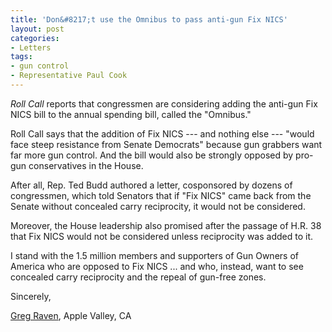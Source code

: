 ```yaml
---
title: 'Don&#8217;t use the Omnibus to pass anti-gun Fix NICS'
layout: post
categories:
- Letters
tags:
- gun control
- Representative Paul Cook
---
```


*Roll Call* reports that congressmen are considering adding the anti-gun Fix NICS bill to the annual spending bill, called the "Omnibus."

Roll Call says that the addition of Fix NICS --- and nothing else --- "would face steep resistance from Senate Democrats" because gun grabbers want far more gun control. And the bill would also be strongly opposed by pro-gun conservatives in the House.

After all, Rep. Ted Budd authored a letter, cosponsored by dozens of congressmen, which told Senators that if "Fix NICS" came back from the Senate without concealed carry reciprocity, it would not be considered.

Moreover, the House leadership also promised after the passage of H.R. 38 that Fix NICS would not be considered unless reciprocity was added to it.

I stand with the 1.5 million members and supporters of Gun Owners of America who are opposed to Fix NICS ... and who, instead, want to see concealed carry reciprocity and the repeal of gun-free zones.

Sincerely,

[Greg Raven](https://www.gregraven.org/), Apple Valley, CA